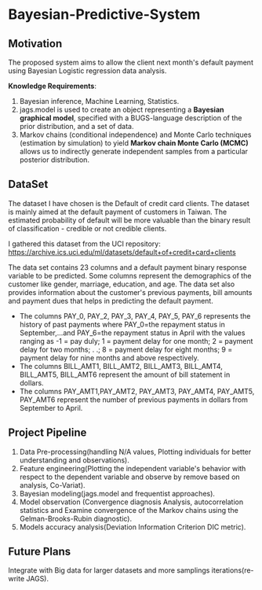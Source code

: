 # Bayesian-Predictive-System
## Motivation
The proposed system aims to allow the client next month's default payment using Bayesian Logistic regression data analysis.

**Knowledge Requirements**: 
1. Bayesian inference, Machine Learning, Statistics.
2. jags.model is used to create an object representing a **Bayesian graphical model**, specified with a BUGS-language description of the prior distribution, and a set of data.
3. Markov chains (conditional independence) and Monte Carlo techniques (estimation by simulation) to yield **Markov chain Monte Carlo (MCMC)** allows us to indirectly generate independent samples from a particular posterior distribution.

## DataSet
The dataset I have chosen is the Default of credit card clients. The dataset is mainly aimed at the default payment of customers in Taiwan. The estimated probability of default will be more valuable than the binary result of classification - credible or not credible clients.

I gathered this dataset from the UCI repository: https://archive.ics.uci.edu/ml/datasets/default+of+credit+card+clients

The data set contains 23 columns and a default payment binary response variable to be predicted. Some columns represent the demographics of the customer like gender, marriage, education, and age. The data set also provides information about the customer's previous payments, bill amounts and payment dues that helps in predicting the default payment. 
- The columns PAY_0, PAY_2, PAY_3, PAY_4,  PAY_5, PAY_6 represents the history of past payments where PAY_0=the repayment status in September,...and PAY_6=the repayment status in April with the values ranging as  -1 = pay duly; 1 = payment delay for one month; 2 = payment delay for two months; . .; 8 = payment delay for eight months; 9 = payment delay for nine months and above respectively. 
- The columns BILL_AMT1, BILL_AMT2, BILL_AMT3, BILL_AMT4, BILL_AMT5, BILL_AMT6 represent the amount of bill statement in dollars. 
- The columns PAY_AMT1,PAY_AMT2, PAY_AMT3, PAY_AMT4, PAY_AMT5, PAY_AMT6 represent the number of previous payments in dollars from September to April.

## Project Pipeline

1. Data Pre-processing(handling N/A values, Plotting individuals for better understanding and observations).
2. Feature engineering(Plotting the independent variable's behavior with respect to the dependent variable and observe by remove based on analysis, Co-Variat).
3. Bayesian modeling(jags.model and frequentist approaches).
4. Model observation (Convergence diagnosis Analysis, autocorrelation statistics and Examine convergence of the Markov chains using the Gelman-Brooks-Rubin diagnostic).
5. Models accuracy analysis(Deviation Information Criterion DIC metric).

## Future Plans

Integrate with Big data for larger datasets and more samplings iterations(re-write JAGS).
